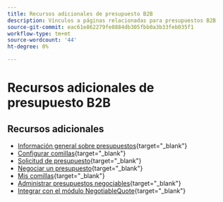 ```yaml
---
title: Recursos adicionales de presupuesto B2B
description: Vínculos a páginas relacionadas para presupuestos B2B
source-git-commit: eac61e862279fe0884db305fbb0a3b33feb035f1
workflow-type: tm+mt
source-wordcount: '44'
ht-degree: 0%

---
```


# Recursos adicionales de presupuesto B2B

## Recursos adicionales

- [Información general sobre presupuestos](https://experienceleague.adobe.com/docs/commerce-admin/b2b/quotes/quotes.html){target="_blank"}
- [Configurar comillas](https://experienceleague.adobe.com/docs/commerce-admin/b2b/quotes/configure-quotes.html){target="_blank"}
- [Solicitud de presupuesto](https://experienceleague.adobe.com/docs/commerce-admin/b2b/quotes/quote-request.html){target="_blank"}
- [Negociar un presupuesto](https://experienceleague.adobe.com/docs/commerce-admin/b2b/quotes/quote-price-negotiation.html){target="_blank"}
- [Mis comillas](https://experienceleague.adobe.com/docs/commerce-admin/b2b/quotes/account-dashboard-my-quotes.html){target="_blank"}
- [Administrar presupuestos negociables](https://developer.adobe.com/commerce/webapi/rest/b2b/negotiable-manage/){target="_blank"}
- [Integrar con el módulo NegotiableQuote](https://developer.adobe.com/commerce/webapi/rest/b2b/negotiable-quote/){target="_blank"}
